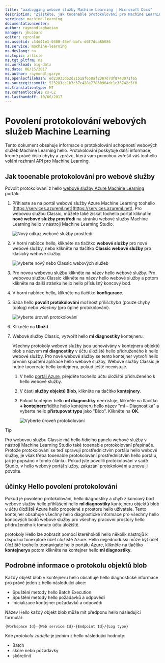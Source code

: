 ```yaml
---
title: "aaaLogging webové služby Machine Learning | Microsoft Docs"
description: "Zjistěte, jak tooenable protokolování pro Machine Learning webové služby. Protokolování poskytuje další informace o toohelp řešení hello rozhraní API."
services: machine-learning
documentationcenter: 
author: raymondlaghaeian
manager: jhubbard
editor: cgronlun
ms.assetid: c54d41e1-0300-46ef-bbfc-d6f7dca85086
ms.service: machine-learning
ms.devlang: na
ms.topic: article
ms.tgt_pltfrm: na
ms.workload: big-data
ms.date: 06/15/2017
ms.author: raymondl;garye
ms.openlocfilehash: ed23933d52d2151af658af2307d7df8743071f65
ms.sourcegitcommit: 523283cc1b3c37c428e77850964dc1c33742c5f0
ms.translationtype: MT
ms.contentlocale: cs-CZ
ms.lasthandoff: 10/06/2017
---
```

# <a name="enable-logging-for-machine-learning-web-services"></a>Povolení protokolování webových služeb Machine Learning
Tento dokument obsahuje informace o protokolování schopností webových služeb Machine Learning hello. Protokolování poskytuje další informace, kromě právě číslo chyby a zprávu, která vám pomohou vyřešit váš toohello volání rozhraní API pro Machine Learning.  

## <a name="how-tooenable-logging-for-a-web-service"></a>Jak tooenable protokolování pro webové služby

Povolit protokolování z hello [webové služby Azure Machine Learning](https://services.azureml.net) portálu. 

1. Přihlaste se na portál webové služby Azure Machine Learning toohello [https://services.azureml.net](https://services.azureml.net). Pro webovou službu Classic, můžete také získat toohello portál kliknutím **nové webové služby prostředí** na stránku webové služby Machine Learning hello v nástroji Machine Learning Studio.

   ![Nový odkaz webové služby prostředí](media/machine-learning-web-services-logging/new-web-services-experience-link.png)

2. V horní nabídce hello, klikněte na tlačítko **webové služby** pro nové webové služby, nebo klikněte na tlačítko **Classic webové služby** pro klasický webové služby.

   ![Vyberte nový nebo Classic webových služeb](media/machine-learning-web-services-logging/select-web-service.png)

3. Pro novou webovou službu klikněte na název hello webové služby. Pro webovou službu Classic klikněte na název hello webové služby a potom klikněte na další stránku hello hello příslušný koncový bod.

4. V horní nabídce hello, klikněte na tlačítko **konfigurace**.

5. Sada hello **povolit protokolování** možnost příliš*chyba* (pouze chyby toolog) nebo *všechny* (pro úplné protokolování).

   ![Vyberte úroveň protokolování](media/machine-learning-web-services-logging/enable-logging.png)

6. Klikněte na **Uložit**.

7. Webové služby Classic, vytvořit hello **ml diagnostiky** kontejneru.

   Všechny protokoly webové služby jsou uchovávány v kontejneru objektů blob s názvem **ml diagnostiky** v účtu úložiště hello přidruženého k hello webové služby. Pro nové webové služby se tento kontejner vytvoří hello prvním spuštění aplikace hello webové služby. Webové služby Classic je nutné toocreate hello kontejneru, pokud ještě neexistuje. 

   1. V hello [portál Azure](https://portal.azure.com), přejděte toohello účtu úložiště přidruženého k hello webové služby.

   2. V části **služby objektů Blob**, klikněte na tlačítko **kontejnery**.

   3. Pokud kontejner hello **ml diagnostiky** neexistuje, klikněte na tlačítko **+ kontejner**přidělte hello kontejneru hello název "ml – Diagnostika" a vyberte hello **přistupovat typu** jako "Blob". Klikněte na **OK**.

      ![Vyberte úroveň protokolování](media/machine-learning-web-services-logging/create-ml-diagnostics-container.png)

> [!TIP]
>
> Pro webovou službu Classic má hello řídicího panelu webové služby v nástroji Machine Learning Studio také tooenable protokolování přepínače. Protože protokolování se teď spravují prostřednictvím portálu hello webové služby, je však třeba tooenable protokolování prostřednictvím hello portálu, jak je popsáno v tomto článku. Pokud jste povolili protokolování v sadě Studio, v hello webový portál služby, zakázání protokolování a znovu ji povolte.


## <a name="hello-effects-of-enabling-logging"></a>účinky Hello povolení protokolování
Pokud je povoleno protokolování, hello diagnostiky a chyb z koncový bod webové služby hello přihlášeni hello **ml diagnostiky** kontejneru objektů blob v účtu úložiště Azure hello propojené s prostoru hello uživatele. Tento kontejner obsahuje všechny hello diagnostické informace pro všechny hello koncových bodů webové služby pro všechny pracovní prostory hello přidruženého k tomuto účtu úložiště.

protokoly Hello lze zobrazit pomocí kteréhokoli hello několik nástrojů k dispozici tooexplore účet úložiště Azure. Hello nejjednodušší může být účet úložiště toohello toonavigate hello portálu Azure, klikněte na tlačítko **kontejnery**a potom klikněte na kontejner hello **ml diagnostiky**.  

## <a name="log-blob-detail-information"></a>Podrobné informace o protokolu objektů blob
Každý objekt blob v kontejneru hello obsahuje hello diagnostické informace pro právě jeden z hello následující akce:

* Spuštění metody hello Batch Execution  
* Spuštění metody hello požadavků a odpovědí  
* Inicializace kontejner požadavků a odpovědí

Název Hello každý objekt blob může mít předponu hello následující formulář: 


`{Workspace Id}-{Web service Id}-{Endpoint Id}/{Log type}`


Kde _protokolu zadejte_ je jedním z hello následující hodnoty:  

* Batch  
* skóre nebo požadavky  
* skóre/init  

